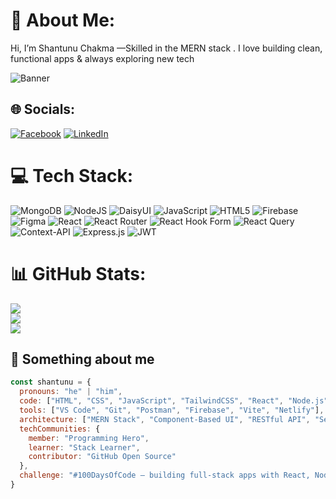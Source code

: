 # 💫 About Me:
Hi, I’m Shantunu Chakma —Skilled in the MERN stack . I love building clean, functional apps & always exploring new tech

![Banner](https://capsule-render.vercel.app/api?type=rect&color=0d1117&height=180&section=header&text=Shantunu%20Chakma&fontColor=ffffff&fontSize=40&desc=Full-Stack%20MERN%20Developer&descSize=18&descAlign=65)


## 🌐 Socials:
[![Facebook](https://img.shields.io/badge/Facebook-%231877F2.svg?logo=Facebook&logoColor=white)](https://facebook.com/https://www.facebook.com/shantunuc/) [![LinkedIn](https://img.shields.io/badge/LinkedIn-%230077B5.svg?logo=linkedin&logoColor=white)](https://linkedin.com/in/https://www.linkedin.com/in/shantunu-chakma-b10a0b282/) 


# 💻 Tech Stack:
![MongoDB](https://img.shields.io/badge/MongoDB-%234ea94b.svg?style=for-the-badge&logo=mongodb&logoColor=white) ![NodeJS](https://img.shields.io/badge/node.js-6DA55F?style=for-the-badge&logo=node.js&logoColor=white) ![DaisyUI](https://img.shields.io/badge/daisyui-5A0EF8?style=for-the-badge&logo=daisyui&logoColor=white) ![JavaScript](https://img.shields.io/badge/javascript-%23323330.svg?style=for-the-badge&logo=javascript&logoColor=%23F7DF1E) ![HTML5](https://img.shields.io/badge/html5-%23E34F26.svg?style=for-the-badge&logo=html5&logoColor=white) ![Firebase](https://img.shields.io/badge/firebase-%23039BE5.svg?style=for-the-badge&logo=firebase) ![Figma](https://img.shields.io/badge/figma-%23F24E1E.svg?style=for-the-badge&logo=figma&logoColor=white) ![React](https://img.shields.io/badge/react-%2320232a.svg?style=for-the-badge&logo=react&logoColor=%2361DAFB) ![React Router](https://img.shields.io/badge/React_Router-CA4245?style=for-the-badge&logo=react-router&logoColor=white) ![React Hook Form](https://img.shields.io/badge/React%20Hook%20Form-%23EC5990.svg?style=for-the-badge&logo=reacthookform&logoColor=white) ![React Query](https://img.shields.io/badge/-React%20Query-FF4154?style=for-the-badge&logo=react%20query&logoColor=white) ![Context-API](https://img.shields.io/badge/Context--Api-000000?style=for-the-badge&logo=react) ![Express.js](https://img.shields.io/badge/express.js-%23404d59.svg?style=for-the-badge&logo=express&logoColor=%2361DAFB) ![JWT](https://img.shields.io/badge/JWT-black?style=for-the-badge&logo=JSON%20web%20tokens)
# 📊 GitHub Stats:
![](https://github-readme-stats.vercel.app/api?username=ChakmaShantunu&theme=dark&hide_border=true&include_all_commits=false&count_private=false)<br/>
![](https://nirzak-streak-stats.vercel.app/?user=ChakmaShantunu&theme=dark&hide_border=true)<br/>
![](https://github-readme-stats.vercel.app/api/top-langs/?username=ChakmaShantunu&theme=dark&hide_border=true&include_all_commits=false&count_private=false&layout=compact)

## 🧠 Something about me

```js
const shantunu = {
  pronouns: "he" | "him",
  code: ["HTML", "CSS", "JavaScript", "TailwindCSS", "React", "Node.js", "Express.js", "MongoDB"],
  tools: ["VS Code", "Git", "Postman", "Firebase", "Vite", "Netlify"],
  architecture: ["MERN Stack", "Component-Based UI", "RESTful API", "Secure Auth Flow"],
  techCommunities: {
    member: "Programming Hero",
    learner: "Stack Learner",
    contributor: "GitHub Open Source"
  },
  challenge: "#100DaysOfCode — building full-stack apps with React, Node.js & MongoDB"
}
